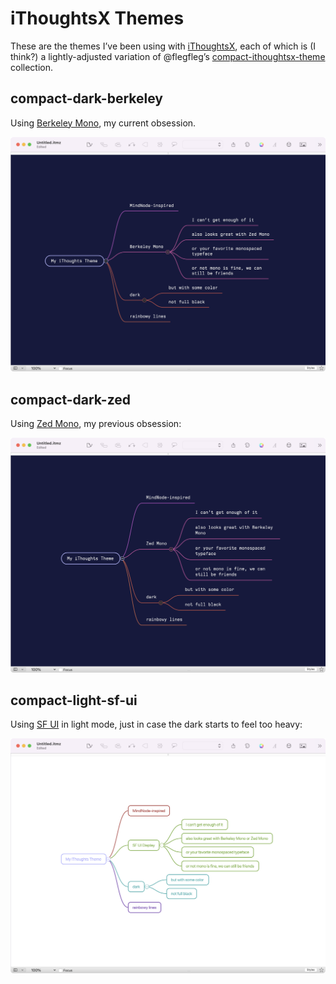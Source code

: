# iThoughtsX Themes

These are the themes I’ve been using with [iThoughtsX](https://www.toketaware.com/ithoughts-osx), each of which is (I think?) a lightly-adjusted variation of @flegfleg’s [compact-ithoughtsx-theme](https://github.com/flegfleg/compact-ithoughtsx-theme) collection.

## compact-dark-berkeley

Using [Berkeley Mono](https://berkeleygraphics.com/typefaces/berkeley-mono/), my current obsession.

![compact-dark-berkeley](screenshots/compact-dark-berkeley.png)

## compact-dark-zed

Using [Zed Mono](https://github.com/zed-industries/zed-fonts), my previous obsession:

![compact-dark-zed](screenshots/compact-dark-zed.png)

## compact-light-sf-ui

Using [SF UI](https://developer.apple.com/fonts/) in light mode, just in case the dark starts to feel too heavy:

![compact-light-sf-ui](screenshots/compact-light-sf-ui.png)
